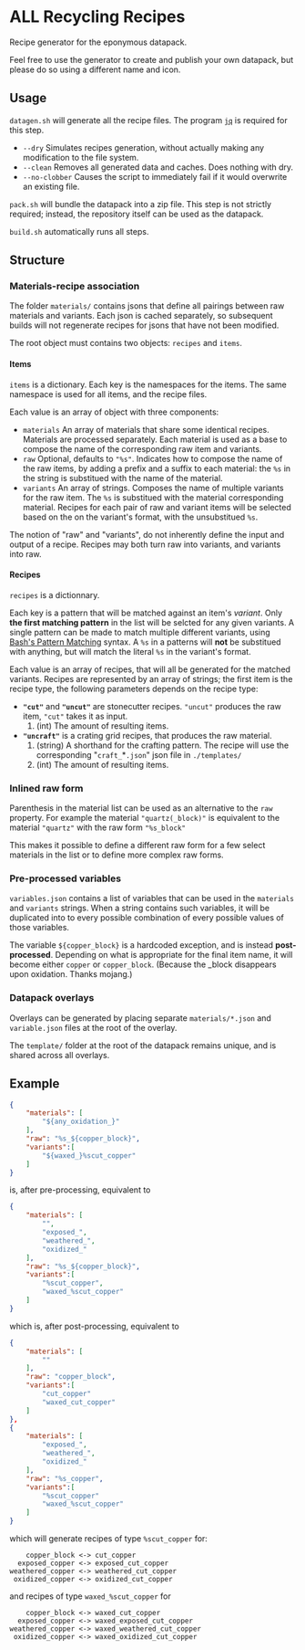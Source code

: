 # ALL Recycling Recipes

Recipe generator for the eponymous datapack.

Feel free to use the generator to create and publish your own datapack, but please do so using a different name and icon.

## Usage
`datagen.sh` will generate all the recipe files. The program [`jq`](https://jqlang.github.io/jq/) is required for this step.
- `--dry` Simulates recipes generation, without actually making any modification to the file system.
- `--clean` Removes all generated data and caches. Does nothing with dry.
- `--no-clobber` Causes the script to immediately fail if it would overwrite an existing file.

`pack.sh` will bundle the datapack into a zip file. This step is not strictly required; instead, the repository itself can be used as the datapack.

`build.sh` automatically runs all steps.


## Structure

### Materials-recipe association

The folder `materials/` contains jsons that define all pairings between raw materials and variants. Each json is cached separately, so subsequent builds will not regenerate recipes for jsons that have not been modified.  

The root object must contains two objects: `recipes` and `items`.

#### Items
`items` is a dictionary. Each key is the namespaces for the items. The same namespace is used for all items, and the recipe files.

Each value is an array of object with three components:
- `materials` An array of materials that share some identical recipes.
Materials are processed separately.
Each material is used as a base to compose the name of the corresponding raw item and variants.
- `raw` Optional, defaults to `"%s"`. Indicates how to compose the name of the raw items, by adding a prefix and a suffix to each material: the `%s` in the string is substitued with the name of the material.
- `variants` An array of strings. Composes the name of multiple variants for the raw item. The `%s` is substitued with the material corresponding material. Recipes for each pair of raw and variant items will be selected based on the on the variant's format, with the unsubstitued `%s`.

The notion of "raw" and "variants", do not inherently define the input and output of a recipe. Recipes may both turn raw into variants, and variants into raw.

#### Recipes
`recipes` is a dictionnary.

Each key is a pattern that will be matched against an item's *variant*.
Only **the first matching pattern** in the list will be selcted for any given variants.
A single pattern can be made to match multiple different variants, using [Bash's Pattern Matching](https://www.gnu.org/software/bash/manual/html_node/Pattern-Matching.html) syntax.
A `%s` in a patterns will **not** be substitued with anything, but will match the literal `%s` in the variant's format. 

Each value is an array of recipes, that will all be generated for the matched variants. Recipes are represented by an array of strings; the first item is the recipe type, the following parameters depends on the recipe type:
- **`"cut"`** and **`"uncut"`** are stonecutter recipes. `"uncut"` produces the raw item, `"cut"` takes it as input.
	1. (int) The amount of resulting items.
- **`"uncraft"`** is a crating grid recipes, that produces the raw material.
	1. (string) A shorthand for the crafting pattern. The recipe will use the corresponding "`craft_`*`.json`" json file in `./templates/`
	2. (int) The amount of resulting items.

### Inlined raw form
Parenthesis in the material list can be used as an alternative to the `raw` property.
For example the material `"quartz(_block)"` is equivalent to the material `"quartz"` with the raw form `"%s_block"`

This makes it possible to define a different raw form for a few select materials in the list or to define more complex raw forms.


### Pre-processed variables

`variables.json` contains a list of variables that can be used in the `materials` and `variants` strings. When a string contains such variables, it will be duplicated into to every possible combination of every possible values of those variables.

The variable `${copper_block}` is a hardcoded exception, and is instead **post-processed**. Depending on what is appropriate for the final item name, it will become either `copper` or `copper_block`. (Because the _block disappears upon oxidation. Thanks mojang.)

### Datapack overlays
Overlays can be generated by placing separate `materials/*.json` and `variable.json` files at the root of the overlay.

The `template/` folder at the root of the datapack remains unique, and is shared across all overlays.

## Example
```json
{
	"materials": [
		"${any_oxidation_}"
	],
	"raw": "%s_${copper_block}",
	"variants":[
		"${waxed_}%scut_copper"
	]
}
```
is, after pre-processing, equivalent to
```json
{
	"materials": [
		"",
		"exposed_",
		"weathered_",
		"oxidized_"
	],
	"raw": "%s_${copper_block}",
	"variants":[
		"%scut_copper",
		"waxed_%scut_copper"
	]
}
```
which is, after post-processing, equivalent to
```json
{
	"materials": [
		""
	],
	"raw": "copper_block",
	"variants":[
		"cut_copper"
		"waxed_cut_copper"
	]
},
{
	"materials": [
		"exposed_",
		"weathered_",
		"oxidized_"
	],
	"raw": "%s_copper",
	"variants":[
		"%scut_copper"
		"waxed_%scut_copper"
	]
}
```
which will generate recipes of type `%scut_copper` for:
```
    copper_block <-> cut_copper
  exposed_copper <-> exposed_cut_copper
weathered_copper <-> weathered_cut_copper
 oxidized_copper <-> oxidized_cut_copper

```
and recipes of type `waxed_%scut_copper` for
```
    copper_block <-> waxed_cut_copper
  exposed_copper <-> waxed_exposed_cut_copper
weathered_copper <-> waxed_weathered_cut_copper
 oxidized_copper <-> waxed_oxidized_cut_copper
```
